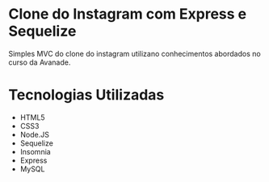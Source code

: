 # Clone do Instagram com Express e Sequelize

<p> Simples MVC do clone do instagram utilizano conhecimentos abordados no curso da Avanade. </p>

<h1> Tecnologias Utilizadas </h1>
<ul>
  <li>HTML5</li>
  <li>CSS3</li>
  <li>Node.JS</li>
  <li>Sequelize</li>
  <li>Insomnia</li>
  <li>Express</li>
  <li>MySQL</li>
</ul>
